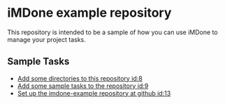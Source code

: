 iMDone example repository
====
This repository is intended to be a sample of how you can use iMDone to manage your project tasks.

Sample Tasks
----
- [Add some directories to this repository id:8](#TODO:)
- [Add some sample tasks to the repository id:9](#TODO:)
- [Set up the imdone-example repository at github id:13](#DONE:)
